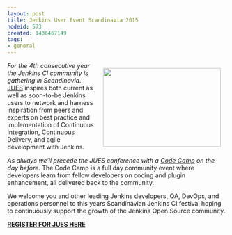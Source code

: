 ```yaml
---
layout: post
title: Jenkins User Event Scandinavia 2015
nodeid: 573
created: 1436467149
tags:
- general
---
```

<div style="float:right; margin:1em">
<img src="http://jenkins-ci.org/sites/default/files/images/jues_0.png" width=270 height=181>
</div>

<p><i>For the 4th consecutive year the Jenkins CI community is gathering in Scandinavia.</i> <a href="http://www.code-conf.com/jues15/">JUES</a> inspires both current as well as soon-to-be Jenkins users to network and harness inspiration from peers and experts on best practice and implementation of Continuous Integration, Continuous Delivery, and agile development with Jenkins.</p>

<p><i>As always we’ll precede the JUES conference with a <a href="http://www.code-conf.com/jues15/codecamp/">Code Camp</a> on the day before.</i> The Code Camp is a full day community event where developers learn from fellow developers on coding and plugin enhancement, all delivered back to the community.</p>

<p>We welcome you and other leading Jenkins developers, QA, DevOps, and operations personnel to this years Scandinavian Jenkins CI festival hoping to continuously support the growth of the Jenkins Open Source community.</p>

<p><b><a href="http://www.code-conf.com/jues15/">REGISTER FOR JUES HERE</a></b></p>
